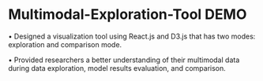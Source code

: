 # Multimodal-Exploration-Tool DEMO

• Designed a visualization tool using React.js and D3.js that has two modes: exploration and comparison mode.

• Provided researchers a better understanding of their multimodal data during data exploration, model results evaluation,
and comparison.
